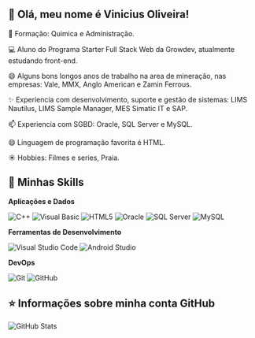 ## 👋 Olá, meu nome é <strong>Vinicius Oliveira!</strong>

💬 Formação: Quimica e Administração.

💻 Aluno do Programa Starter Full Stack Web da Growdev, atualmente estudando front-end.

😄 Alguns bons longos anos de trabalho na area de mineração, nas empresas: Vale, MMX, Anglo American e Zamin Ferrous.

✨ Experiencia com desenvolvimento, suporte e gestão de sistemas: LIMS Nautilus, LIMS Sample Manager, MES Simatic IT e SAP.

📫 Experiencia com SGBD: Oracle, SQL Server e MySQL.

😄 Linguagem de programação favorita é HTML.

☀️ Hobbies: Filmes e series, Praia.



## 🚀 Minhas Skills

**Aplicações e Dados**

 ![C++](https://img.shields.io/badge/-C++-brightgreen)
 ![Visual Basic](https://img.shields.io/badge/-Visual%20Basic-green)
 ![HTML5](https://img.shields.io/badge/-HTML5-yellowgreen)
 ![Oracle](https://img.shields.io/badge/-Oracle-yellow)
 ![SQL Server](https://img.shields.io/badge/-SQL%20Server-orange)
 ![MySQL](https://img.shields.io/badge/-MySQL-red)

**Ferramentas de Desenvolvimento**

 ![Visual Studio Code](https://img.shields.io/badge/-Visual%20Studio%20Code-lightgrey)
 ![Android Studio](https://img.shields.io/badge/-Android%20Studio-blue) 

**DevOps**

 ![Git](https://img.shields.io/badge/-Git-333333?style=flat&logo=git)
 ![GitHub](https://img.shields.io/badge/-GitHub-333333?style=flat&logo=github)



## ⭐ Informações sobre minha conta GitHub
![GitHub Stats](https://github-readme-stats.vercel.app/api?username=viniciusoliveira-inf&show_icons=true)
